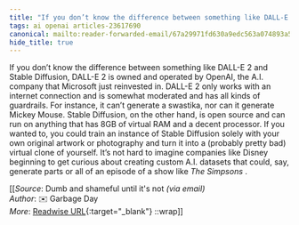 ```yaml
---
title: "If you don’t know the difference between something like DALL-E ..."
tags: ai openai articles-23617690
canonical: mailto:reader-forwarded-email/67a29971fd630a9edc563a074893a5ad
hide_title: true
---
```


If you don’t know the difference between something like DALL-E 2 and Stable Diffusion, DALL-E 2 is owned and operated by OpenAI, the A.I. company that Microsoft just reinvested in. DALL-E 2 only works with an internet connection and is somewhat moderated and has all kinds of guardrails. For instance, it can’t generate a swastika, nor can it generate Mickey Mouse. Stable Diffusion, on the other hand, is open source and can run on anything that has 8GB of virtual RAM and a decent processor. If you wanted to, you could train an instance of Stable Diffusion solely with your own original artwork or photography and turn it into a (probably pretty bad) virtual clone of yourself. It’s not hard to imagine companies like Disney beginning to get curious about creating custom A.I. datasets that could, say, generate parts or all of an episode of a show like *The Simpsons* .


[[_Source_: Dumb and shameful until it's not _(via email)_<br>
_Author_: ✉️ Garbage Day<br>
_More_: [Readwise URL](https://readwise.io/open/462512303){:target="_blank"}
::wrap]]